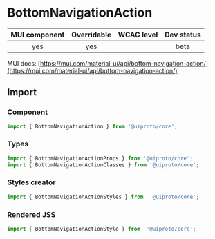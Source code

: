 # BottomNavigationAction

MUI component | Overridable | WCAG level | Dev status
:-----------: | :---------: | :--------: | :------------:
yes | yes | | beta

MUI docs: [https://mui.com/material-ui/api/bottom-navigation-action/](https://mui.com/material-ui/api/bottom-navigation-action/)

## Import

### Component
```javascript
import { BottomNavigationAction } from '@uiproto/core';
```
### Types
```javascript
import { BottomNavigationActionProps } from '@uiproto/core';
import { BottomNavigationActionClasses } from '@uiproto/core';
```

### Styles creator
```javascript
import { BottomNavigationActionStyles } from  '@uiproto/core';
```

### Rendered JSS
```javascript
import { BottomNavigationActionStyle } from  '@uiproto/core';
```
